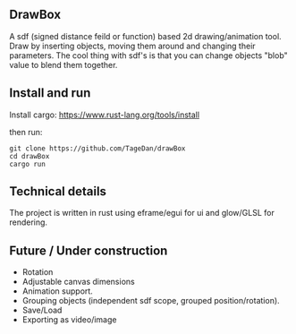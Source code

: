 ## DrawBox
A sdf (signed distance feild or function) based 2d drawing/animation tool. 
Draw by inserting objects, moving them around and changing their parameters.
The cool thing with sdf's is that you can change objects "blob" value to blend them together.


## Install and run

Install cargo: https://www.rust-lang.org/tools/install

then run:
```
git clone https://github.com/TageDan/drawBox
cd drawBox
cargo run
```


## Technical details
The project is written in rust using eframe/egui for ui and glow/GLSL for rendering.


## Future / Under construction
- Rotation
- Adjustable canvas dimensions
- Animation support.
- Grouping objects (independent sdf scope, grouped position/rotation).
- Save/Load
- Exporting as video/image

